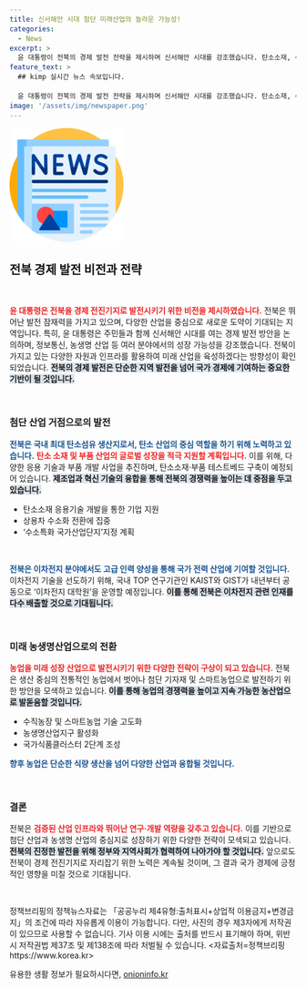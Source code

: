 ```yaml
---
title: 신서해안 시대 첨단 미래산업의 놀라운 가능성!
categories:
  - News
excerpt: >
  윤 대통령이 전북의 경제 발전 전략을 제시하며 신서해안 시대를 강조했습니다. 탄소소재, 수소차, 이차전지 및 스마트농업 등 다양한 산업 분야에 집중, 전북을 글로벌 경제 거점으로 도약시키겠다는 비전을 발표했습니다.
feature_text: >
  ## kimp 실시간 뉴스 속보입니다.

  윤 대통령이 전북의 경제 발전 전략을 제시하며 신서해안 시대를 강조했습니다. 탄소소재, 수소차, 이차전지 및 스마트농업 등 다양한 산업 분야에 집중, 전북을 글로벌 경제 거점으로 도약시키겠다는 비전을 발표했습니다.
image: '/assets/img/newspaper.png'
---
```


<p><img src="/assets/img/newspaper.png" alt="kimplant 속보" /></p>

<h2 data-ke-size="size26">전북 경제 발전 비전과 전략</h2>

<p data-ke-size="size16">&nbsp;</p>

<p><b><span style="color: #ee2323;">윤 대통령은 전북을 경제 전진기지로 발전시키기 위한 비전을 제시하였습니다.</span></b>  전북은 뛰어난 발전 잠재력을 가지고 있으며, 다양한 산업을 중심으로 새로운 도약이 기대되는 지역입니다. 특히, 윤 대통령은 주민들과 함께 신서해안 시대를 여는 경제 발전 방안을 논의하며, 정보통신, 농생명 산업 등 여러 분야에서의 성장 가능성을 강조했습니다. 전북이 가지고 있는 다양한 자원과 인프라를 활용하여 미래 산업을 육성하겠다는 방향성이 확인되었습니다. <b><span style="background-color: #21538527;">전북의 경제 발전은 단순한 지역 발전을 넘어 국가 경제에 기여하는 중요한 기반이 될 것입니다.</span></b></p>

<p data-ke-size="size16">&nbsp;</p>

<h3>첨단 산업 거점으로의 발전</h3>

<p><b><span style="color: #1a5490;">전북은 국내 최대 탄소섬유 생산지로서, 탄소 산업의 중심 역할을 하기 위해 노력하고 있습니다.</span></b> <b><span style="color: #ee2323;">탄소 소재 및 부품 산업의 글로벌 성장을 적극 지원할 계획입니다.</span></b> 이를 위해, 다양한 응용 기술과 부품 개발 사업을 추진하며, 탄소소재·부품 테스트베드 구축이 예정되어 있습니다. <b><span style="background-color: #21538527;">제조업과 혁신 기술의 융합을 통해 전북의 경쟁력을 높이는 데 중점을 두고 있습니다.</span></b></p>

<ul>
    <li>탄소소재 응용기술 개발을 통한 기업 지원</li>
    <li>상용차 수소화 전환에 집중</li>
    <li>‘수소특화 국가산업단지’지정 계획</li>
</ul>

<p data-ke-size="size16">&nbsp;</p>

<p><b><span style="color: #1a5490;">전북은 이차전지 분야에서도 고급 인력 양성을 통해 국가 전력 산업에 기여할 것입니다.</span></b> 이차전지 기술을 선도하기 위해, 국내 TOP 연구기관인 KAIST와 GIST가 내년부터 공동으로 ‘이차전지 대학원’을 운영할 예정입니다. <b><span style="background-color: #21538527;">이를 통해 전북은 이차전지 관련 인재를 다수 배출할 것으로 기대됩니다.</span></b> </p>

<p data-ke-size="size16">&nbsp;</p>

<h3>미래 농생명산업으로의 전환</h3>

<p><b><span style="color: #ee2323;">농업을 미래 성장 산업으로 발전시키기 위한 다양한 전략이 구상이 되고 있습니다.</span></b> 전북은 생산 중심의 전통적인 농업에서 벗어나 첨단 기자재 및 스마트농업으로 발전하기 위한 방안을 모색하고 있습니다. <b><span style="background-color: #21538527;">이를 통해 농업의 경쟁력을 높이고 지속 가능한 농산업으로 발돋움할 것입니다.</span></b></p>

<ul>
    <li>수직농장 및 스마트농업 기술 고도화</li>
    <li>농생명산업지구 활성화</li>
    <li>국가식품클러스터 2단계 조성</li>
</ul>

<p><b><span style="color: #1a5490;">향후 농업은 단순한 식량 생산을 넘어 다양한 산업과 융합될 것입니다.</span></b> </p>

<p data-ke-size="size16">&nbsp;</p>

<h3>결론</h3>

<p>전북은 <b><span style="color: #ee2323;">검증된 산업 인프라와 뛰어난 연구·개발 역량을 갖추고 있습니다.</span></b> 이를 기반으로 첨단 산업과 농생명 산업의 중심지로 성장하기 위한 다양한 전략이 모색되고 있습니다. <b><span style="background-color: #21538527;">전북의 진정한 발전을 위해 정부와 지역사회가 협력하여 나아가야 할 것입니다.</span></b> 앞으로도 전북이 경제 전진기지로 자리잡기 위한 노력은 계속될 것이며, 그 결과 국가 경제에 긍정적인 영향을 미칠 것으로 기대됩니다. </p>

<p data-ke-size="size16">&nbsp;</p>

<p>정책브리핑의 정책뉴스자료는 「공공누리 제4유형:출처표시+상업적 이용금지+변경금지」의 조건에 따라 자유롭게 이용이 가능합니다. 다만, 사진의 경우 제3자에게 저작권이 있으므로 사용할 수 없습니다. 기사 이용 시에는 출처를 반드시 표기해야 하며, 위반 시 저작권법 제37조 및 제138조에 따라 처벌될 수 있습니다. &lt;자료출처=정책브리핑 https://www.korea.kr></p>
유용한 생활 정보가 필요하시다면, <a href="https://onioninfo.kr" rel="dofollow">onioninfo.kr</a>


